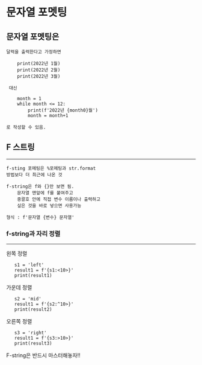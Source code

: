 # 문자열 포멧팅

## 문자열 포멧팅은
    달력을 출력한다고 가정하면

``` 
    print(2022년 1월)    
    print(2022년 2월)
    print(2022년 3월)   
```
     대신
```
    month = 1
    while month <= 12:
        print(f'2022년 {month0}월')
        month = month+1
```
    로 작성할 수 있음.

## F 스트링
----
    f-sting 포메팅은 %포메팅과 str.format
    방법보다 더 최근에 나온 것

    f-string은 f와 {}만 보면 됨.
        문자열 맨앞에 f를 붙여주고
        중괄호 안에 직접 변수 이름이나 출력하고
        싶은 것을 바로 넣으면 사용가능
    
    형식 : f'문자열 {변수} 문자열'

### f-string과 자리 정렬
 ---
 왼쪽 정렬
 ```
    s1 = 'left'
    result1 = f'{s1:<10>}'
    print(result1)
 ```
 가운데 정렬
 ```
    s2 = 'mid'
    result1 = f'{s2:^10>}'
    print(result2)
 ```
 오른쪽 정렬
 ```
    s3 = 'right'
    result1 = f'{s3:>10>}'
    print(result3)  
 ```  

 F-string은 반드시 마스터해놓자!!